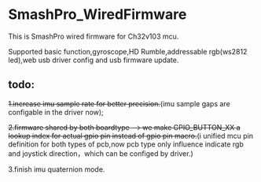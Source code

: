 # SmashPro_WiredFirmware
 
This is SmashPro wired firmware for Ch32v103 mcu.

Supported basic function,gyroscope,HD Rumble,addressable rgb(ws2812 led),web usb driver config and usb firmware update.

## todo:

~~1.increase imu sample rate for better precision.~~(imu sample gaps are configable in the driver now);

~~2.firmware shared by both boardtype --> we make GPIO_BUTTON_XX a lookup index for actual gpio pin instead of gpio pin macro.~~(i unified mcu pin definition for both types of pcb,now pcb type only influence indicate rgb and joystick direction，which can be configed by driver.)

3.finish imu quaternion mode.
